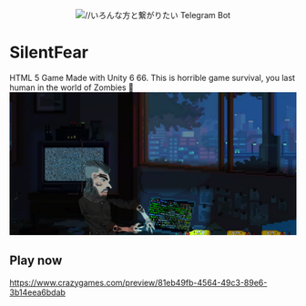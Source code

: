<p align="center">
  <img alt="//いろんな方と繋がりたい Telegram Bot" src="https://github.com/vo6i/SilentFear/blob/main/6798bcd151f541819a67b2db0f5c6adf.gif" />
</p>

# SilentFear
HTML 5 Game Made with Unity 6 66. This is horrible game survival, you last human in the world of Zombies 🚸
![](https://github.com/dclxviclangames/Unity-Tutorials/blob/main/ScrmTg1.png)

## Play now 
https://www.crazygames.com/preview/81eb49fb-4564-49c3-89e6-3b14eea6bdab
